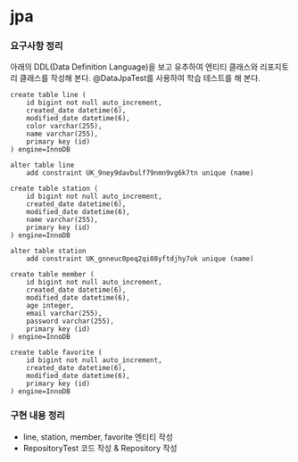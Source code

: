 # jpa

### 요구사항 정리
아래의 DDL(Data Definition Language)을 보고 유추하여 
엔티티 클래스와 리포지토리 클래스를 작성해 본다.
@DataJpaTest를 사용하여 학습 테스트를 해 본다. 

~~~
create table line (
    id bigint not null auto_increment,
    created_date datetime(6),
    modified_date datetime(6),
    color varchar(255),
    name varchar(255),
    primary key (id)
) engine=InnoDB

alter table line
    add constraint UK_9ney9davbulf79nmn9vg6k7tn unique (name)
~~~
~~~
create table station (
    id bigint not null auto_increment,
    created_date datetime(6),
    modified_date datetime(6),
    name varchar(255),
    primary key (id)
) engine=InnoDB

alter table station 
    add constraint UK_gnneuc0peq2qi08yftdjhy7ok unique (name)
~~~
~~~
create table member (
    id bigint not null auto_increment,
    created_date datetime(6),
    modified_date datetime(6),
    age integer,
    email varchar(255),
    password varchar(255),
    primary key (id)
) engine=InnoDB
~~~
~~~
create table favorite (
    id bigint not null auto_increment,
    created_date datetime(6),
    modified_date datetime(6),
    primary key (id)
) engine=InnoDB
~~~

### 구현 내용 정리
* line, station, member, favorite 엔티티 작성
* RepositoryTest 코드 작성 & Repository 작성
